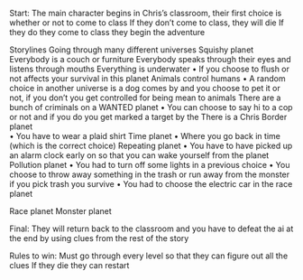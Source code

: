 Start:
The main character begins in Chris’s classroom, their first choice is whether or not to come to class
If they don’t come to class, they will die
If they do they come to class they begin the adventure

Storylines
Going through many different universes
Squishy planet
Everybody is a couch or furniture 
Everybody speaks through their eyes and listens through mouths
Everything is underwater
•	If you choose to flush or not affects your survival in this planet 
Animals control humans
•	A random choice in another universe is a dog comes by and you choose to pet it or not, if you don’t you get controlled for being mean to animals
There are a bunch of criminals on a WANTED planet
•	You can choose to say hi to a cop or not and if you do you get marked a target by the 
There is a Chris Border planet  
•	You have to wear a plaid shirt
Time planet
•	Where you go back in time (which is the correct choice)
Repeating planet
•	You have to have picked up an alarm clock early on so that you can wake yourself from the planet
Pollution planet
•	You had to turn off some lights in a previous choice
•	You choose to throw away something in the trash or run away from the monster if you pick trash you survive
•	You had to choose the electric car in the race planet

Race planet
Monster planet

Final:
They will return back to the classroom and you have to defeat the ai at the end by using clues from the rest of the story

Rules to win: 
Must go through every level so that they can figure out all the clues
If they die they can restart
